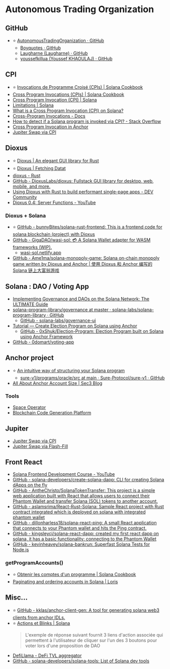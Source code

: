 # Autonomous Trading Organization

## GitHub

- ⭐ [AutonomousTradingOrganization · GitHub](https://github.com/AutonomousTradingOrganization)
  - [Boyquotes · GitHub](https://github.com/Boyquotes)
  - [Laugharne (Laugharne) · GitHub](https://Github.com/Laugharne)
  - [youssefkillua (Youssef KHAOULAJ) · GitHub](https://Github.com/youssefkillua)


## CPI

- ⭐ [Invocations de Programme Croisé (CPIs) | Solana Cookbook](https://solanacookbook.com/fr/core-concepts/cpi.html#faits)
- [Cross Program Invocations (CPIs) | Solana Cookbook](https://solanacookbook.com/core-concepts/cpi.html#facts)
- [Cross Program Invocation (CPI) | Solana](https://solana.com/docs/core/cpi)
- [Limitations | Solana](https://solana.com/docs/programs/limitations#cpi-call-depth-%60calldepth%60-error)
- [What is a Cross Program Invocation (CPI) on Solana?](https://www.quicknode.com/guides/solana-development/anchor/what-are-cpis)
- [Cross-Program Invocations - Docs](https://www.anchor-lang.com/docs/cross-program-invocations)
- [How to detect if a Solana program is invoked via CPI? - Stack Overflow](https://stackoverflow.com/questions/72540314/how-to-detect-if-a-solana-program-is-invoked-via-cpi)
- [Cross Program Invocation in Anchor](https://www.rareskills.io/post/cross-program-invocation)
- [Jupiter Swap via CPI](https://station.jup.ag/docs/apis/cpi)


## Dioxus

- ⭐ [Dioxus | An elegant GUI library for Rust](https://dioxuslabs.com/)
- ⭐ [Dioxus | Fetching Datat](https://dioxuslabs.com/learn/0.5/guide/data_fetching)
- [dioxus - Rust](https://docs.rs/dioxus/latest/dioxus/)
- [GitHub - DioxusLabs/dioxus: Fullstack GUI library for desktop, web, mobile, and more.](https://github.com/DioxusLabs/dioxus)
- [Using Dioxus with Rust to build performant single-page apps - DEV Community](https://dev.to/logrocket/using-dioxus-with-rust-to-build-performant-single-page-apps-3aem)
- [Dioxus 0.4: Server Functions - YouTube](https://www.youtube.com/watch?v=BbQzRdxekao)

### Dioxus + Solana

- ⭐ [GitHub - bunnyBites/solana-rust-frontend: This is a frontend code for solana blockchain (project) with Dioxus](https://github.com/bunnyBites/solana-rust-frontend)
- [GitHub - GigaDAO/wasi-sol: 💳 A Solana Wallet adapter for WASM frameworks (WIP).](https://github.com/GigaDAO/wasi-sol)
  - [wasi-sol.netlify.app](https://wasi-sol.netlify.app/)
- [GitHub - Ame1ma/solana-monopoly-game: Solana on-chain monopoly game written by Dioxus and Anchor | 使用 Dioxus 和 Anchor 编写的 Solana 链上大富翁游戏](https://github.com/Ame1ma/solana-monopoly-game)


## Solana : DAO / Voting App

- [Implementing Governance and DAOs on the Solana Network: The ULTIMATE Guide](https://medium.com/coinmonks/implementing-governance-and-daos-on-the-solana-network-the-ultimate-guide-c3d9afb5f7ec)
- [solana-program-library/governance at master · solana-labs/solana-program-library · GitHub](https://github.com/solana-labs/solana-program-library/tree/master/governance)
  - [GitHub - solana-labs/governance-ui](https://github.com/solana-labs/governance-ui)
- [Tutorial — Create   Election Program on Solana using Anchor](https://medium.com/@0xShuk/creating-election-program-on-solana-using-anchor-793dc38b3b50)
  - [GitHub - 0xShuk/Election-Program: Election Program built on Solana using Anchor Framework](https://github.com/0xShuk/Election-Program/)
- [GitHub - 0domart/voting-app](https://github.com/0domart/voting-app)


## Anchor project

- ⭐ [An intuitive way of structuring your Solana program](https://0xksure.medium.com/an-intuitive-way-of-structuring-your-solana-program-43c371007152)
  - [sure-v1/programs/oracle/src at main · Sure-Protocol/sure-v1 · GitHub](https://github.com/Sure-Protocol/sure-v1/tree/main/programs/oracle/src)
- [All About Anchor Account Size | Sec3 Blog](https://www.sec3.dev/blog/all-about-anchor-account-size)

### Tools

- [Space Operator](https://spaceoperator.com/)
- [Blockchain Code Generation Platform](https://www.codigo.ai/)


## Jupiter

- [Jupiter Swap via CPI](https://station.jup.ag/docs/apis/cpi)
- [Jupiter Swap via Flash-Fill](https://station.jup.ag/docs/apis/flash-fill)


## Front React

- [Solana Frontend Development Course - YouTube](https://www.youtube.com/playlist?list=PLMZny7wGLM6w4t7pMGATxFTjjMduTsEiF)
- [GitHub - solana-developers/create-solana-dapp: CLI for creating Solana dApps on the fly](https://github.com/solana-developers/create-solana-dapp)
- [GitHub - AntheChristo/SolanaTokenTransfer: This project is a simple web application built with React that allows users to connect their Phantom Wallet and transfer Solana (SOL) tokens to another account.](https://github.com/AntheChristo/SolanaTokenTransfer)
- [GitHub - aslamsrima/React-Rust-Solana: Sample React project with Rust contract integrated which is deployed on solana with integrated phantom wallet](https://github.com/aslamsrima/React-Rust-Solana)
- [GitHub - dillonharless18/solana-react-ping: A small React application that connects to your Phantom wallet and hits the Ping contract.](https://github.com/dillonharless18/solana-react-ping)
- [GitHub - kingsleycj/solana-react-dapp: created my first react dapp on solana, it has a basic functionality: connecting to the Phantom Wallet](https://github.com/kingsleycj/solana-react-dapp)
- [GitHub - kevinheavey/solana-bankrun: Superfast Solana Tests for Node.js](https://github.com/kevinheavey/solana-bankrun)

### getProgramAccounts()

- ⭐ [Obtenir les comptes d'un programme | Solana Cookbook](https://solanacookbook.com/fr/guides/get-program-accounts.html#faits)
- [Paginating and ordering accounts in Solana | Loris](https://lorisleiva.com/paginating-and-ordering-accounts-in-solana)


## Misc...

- ⭐ [GitHub - kklas/anchor-client-gen: A tool for generating solana web3 clients from anchor IDLs.](https://github.com/kklas/anchor-client-gen)
- ⭐ [Actions et Blinks | Solana](https://solana.com/fr/docs/advanced/actions)
  > L'exemple de réponse suivant fournit 3 liens d'action associée qui permettent à l'utilisateur de cliquer sur l'un des 3 boutons pour voter lors d'une proposition de DAO
- [DefiLlama - DeFi TVL aggregator](https://defillama.com/yields?chain=Solana)
- [GitHub - solana-developers/solana-tools: List of Solana dev tools](https://github.com/solana-developers/solana-tools)

